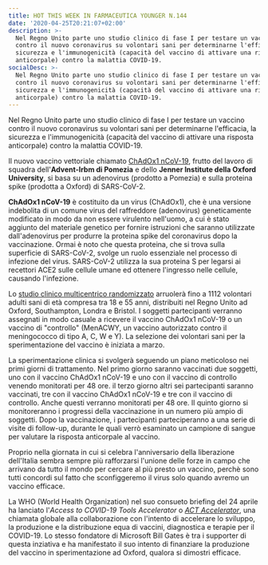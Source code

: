 ```yaml
---
title: HOT THIS WEEK IN FARMACEUTICA YOUNGER N.144
date: '2020-04-25T20:21:07+02:00'
description: >-
  Nel Regno Unito parte uno studio clinico di fase I per testare un vaccino
  contro il nuovo coronavirus su volontari sani per determinarne l'efficacia, la
  sicurezza e l'immunogenicità (capacità del vaccino di attivare una risposta
  anticorpale) contro la malattia COVID-19.
socialDesc: >-
  Nel Regno Unito parte uno studio clinico di fase I per testare un vaccino
  contro il nuovo coronavirus su volontari sani per determinarne l'efficacia, la
  sicurezza e l'immunogenicità (capacità del vaccino di attivare una risposta
  anticorpale) contro la malattia COVID-19.
---
```

Nel Regno Unito parte uno studio clinico di fase I per testare un vaccino contro il nuovo coronavirus su volontari sani per determinarne l'efficacia, la sicurezza e l'immunogenicità (capacità del vaccino di attivare una risposta anticorpale) contro la malattia COVID-19.

Il nuovo vaccino vettoriale chiamato [ChAdOx1 nCoV-19](http://www.ox.ac.uk/news/2020-04-23-oxford-covid-19-vaccine-begins-human-trial-stage), frutto del lavoro di squadra dell'**Advent-Irbm di Pomezia** e dello **Jenner Institute della Oxford University**, si basa su un adenovirus (prodotto a Pomezia) e sulla proteina spike (prodotta a Oxford) di SARS-CoV-2.

**ChAdOx1 nCoV-19** è costituito da un virus (ChAdOx1), che è una versione indebolita di un comune virus del raffreddore (adenovirus) geneticamente modificato in modo da non essere virulento nell'uomo, a cui è stato aggiunto del materiale genetico per fornire istruzioni che saranno utilizzate dall'adenovirus per produrre la proteina spike del coronavirus dopo la vaccinazione. Ormai è noto che questa proteina, che si trova sulla superficie di SARS-CoV-2, svolge un ruolo essenziale nel processo di infezione del virus. SARS-CoV-2 utilizza la sua proteina S per legarsi ai recettori ACE2 sulle cellule umane ed ottenere l'ingresso nelle cellule, causando l'infezione. 

Lo [studio clinico multicentrico randomizzato](https://clinicaltrials.gov/ct2/show/NCT04324606) arruolerà fino a 1112 volontari adulti sani di età compresa tra 18 e 55 anni, distribuiti nel Regno Unito ad Oxford, Southampton, Londra e Bristol. I soggetti partecipanti verranno assegnati in modo casuale a ricevere il vaccino ChAdOx1 nCoV-19 o un vaccino di "controllo" (MenACWY, un vaccino autorizzato contro il meningococco di tipo A, C, W e Y). La selezione dei volontari sani per la sperimentazione del vaccino è iniziata a marzo. 

La sperimentazione clinica si svolgerà seguendo un piano meticoloso nei primi giorni di trattamento. Nel primo giorno saranno vaccinati due soggetti, uno con il vaccino ChAdOx1 nCoV-19 e uno con il vaccino di controllo venendo monitorati per 48 ore. il terzo giorno altri sei partecipanti saranno vaccinati, tre con il vaccino ChAdOx1 nCoV-19 e tre con il vaccino di controllo. Anche questi verranno monitorati per 48 ore. Il quinto giorno si monitoreranno i progressi della vaccinazione in un numero più ampio di soggetti. Dopo la vaccinazione, i partecipanti parteciperanno a una serie di visite di follow-up, durante le quali verrò esaminato un campione di sangue per valutare la risposta anticorpale al vaccino.

Proprio nella giornata in cui si celebra l'anniversario della liberazione dell'Italia sembra sempre più rafforzarsi l'unione delle forze in campo che arrivano da tutto il mondo per cercare al più presto un vaccino, perchè sono tutti concordi sul fatto che sconfiggeremo il virus solo quando avremo un vaccino efficace.

La WHO (World Health Organization) nel suo consueto briefing del 24 aprile ha lanciato l'_Access to COVID-19 Tools Accelerator_ o [_ACT Accelerator_](file:///Users/silviavernotico/Downloads/access-to-covid-19-tools-(act)-accelerator-call-to-action-24april2020.pdf), una chiamata globale alla collaborazione con l'intento di accelerare lo sviluppo, la produzione e la distribuzione equa di vaccini, diagnostica e terapie per il COVID-19. Lo stesso fondatore di Microsoft Bill Gates è tra i supporter di questa inziativa e ha manifestato il suo intento di finanziare la produzione del vaccino in sperimentazione ad Oxford, qualora si dimostri efficace.
